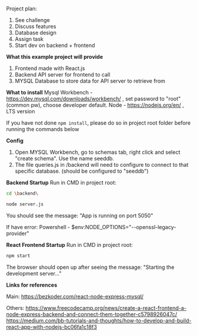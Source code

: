 Project plan:
1. See challenge
2. Discuss features
3. Database design
4. Assign task
5. Start dev on backend + frontend 

**What this example project will provide**
1. Frontend made with React.js
2. Backend API server for frontend to call
3. MYSQL Database to store data for API server to retrieve from

**What to install**
Mysql Workbench - https://dev.mysql.com/downloads/workbench/     , set password to "root" (common pw), choose developer default.
Node - https://nodejs.org/en/ , LTS version


If you have not done ```npm install```, please do so in project root folder before running the commands below

**Config**
1. Open MYSQL Workbench, go to schemas tab, right click and select "create schema". Use the name seeddb.
2. The file queries.js in /backend will need to configure to connect to that specific database. (should be configured to "seeddb")

**Backend Startup**
Run in CMD in project root:
```sh
cd \backend\

node server.js
```
You should see the message: "App is running on port 5050"

If have error:
Powershell - $env:NODE_OPTIONS="--openssl-legacy-provider"

**React Frontend Startup**
Run in CMD in project root:
```sh
npm start
```
The browser should open up after seeing the message: "Starting the development server..."

**Links for references**

Main: https://bezkoder.com/react-node-express-mysql/

Others: 
https://www.freecodecamp.org/news/create-a-react-frontend-a-node-express-backend-and-connect-them-together-c5798926047c/
https://medium.com/bb-tutorials-and-thoughts/how-to-develop-and-build-react-app-with-nodejs-bc06fa1c18f3
